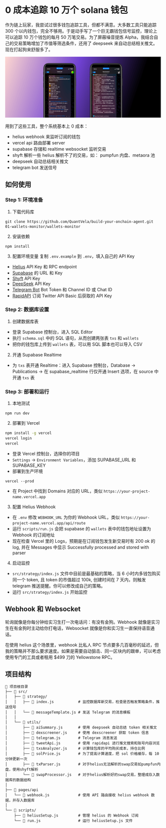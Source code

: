 # 0 成本追踪 10 万个 solana 钱包

作为链上玩家，我尝试过很多钱包追踪工具，但都不满意。大多数工具只能追踪 300 个以内钱包，完全不够用。于是动手写了一个巨无霸钱包信号监控，理论上可以追踪 10 万个钱包的每月 50 万笔交易。为了屏蔽噪音提炼 Alpha，我结合自己的交易策略增加了市值等筛选条件，还用了 deepseek 来自动总结相关推文。现在打起狗来舒服多了。

![screenshot](https://github.com/QuantVela/build-your-onchain-agent/blob/main/img/01screenshot.png)

用到了这些工具，整个系统基本上 0 成本：
- helius webhook 来监听订阅的钱包
- vercel api 路由部署 server
- supabase 存储和 realtime websocket 监听交易
- shyft 解析一些 helius 解析不了的交易，如： pumpfun 内盘、metaora 池
- deepseek 自动总结相关推文
- telegram bot 发送信号

## 如何使用
### Step 1: 环境准备
1. 下载代码库
```
git clone https://github.com/QuantVela/build-your-onchain-agent.git 01-wallets-monitor/wallets-monitor
```
2. 安装依赖
```
npm install
```
3. 配置环境变量
复制 `.env.example` 到 `.env`，填入自己的 API Key 
- [Helius](https://dashboard.helius.dev/dashboard) API Key 和 RPC endpoint
- [Supabase](https://supabase.com/) 的 URL 和 Key
- [Shyft](https://shyft.to/) API Key
- [DeepSeek](https://platform.deepseek.com/) API Key
- [Telegram Bot](https://t.me/BotFather) Bot Token 和 Channel ID 或 Chat ID
- [RapidAPI](https://rapidapi.com/alexanderxbx/api/twitter-api45) 订阅 Twitter API Basic 后获取的 API Key

### Step 2: 数据库设置
1. 创建数据库表
- 登录 Supabase 控制台，进入 SQL Editor
- 执行 `schema.sql` 中的 SQL 语句，从而创建两张表 `txs` 和 `wallets`
- 把你的钱包库上传到 `wallets` 表，可以用 SQL 脚本也可以导入 CSV

2. 开通 Supabase Realtime
- 为 `txs` 表开通 Realtime：进入 Supabase 控制台，Database -> Publications -> 在 supabase_realtime 行仅开通 Insert 选项，在 source 中开通 `txs` 表

### Step 3: 部署和运行
1. 本地测试
```
npm run dev
```
2. 部署到 Vercel

```bash
npm install -g vercel
vercel login
vercel
```
- 登录 Vercel 控制台，选择你的项目
- `Settings` -> `Environment Variables`，添加 SUPABASE_URL 和 SUPABASE_KEY
- 部署到生产环境
```
vercel --prod
```
- 在 Project 中找到 Domains 对应的 URL，类似 `https://your-project-name.vercel.app`

3. 配置 Helius Webhook
- 在 `.env` 修改 `WEBHOOK_URL` 为你的 Webhook URL，类似 `https://your-project-name.vercel.app/api/route`
- 运行 `scripts/run.js` 会把 supabase 的 `wallets` 表中的钱包地址设置为 Webhook 的订阅地址
- 现在检查 Vercel 里的 Logs，预期是在订阅钱包发生新交易时有 200 ok 的 log, 并在 Messages 中显示 Successfully processed and stored with parser

4. 启动监控
- `src/strategy/index.js` 文件中目前是最基础的策略，当 6 小时内多钱包购买同一个 token, 且 token 的市值超过 100k, 创建时间在 7 天内，则触发 telegram 推送提醒。你可以修改成自己的策略。
- 运行 `src/strategy/index.js` 开始监控

## Webhook 和 Websocket
轮询就像是你每分钟给实习生打一次电话问：有没有金狗。Webhook 就像是实习生在有金狗时主动给你打电话，Websocket 就像是你和实习生一直保持语音通话。

在使用 helius 这个场景里，webhook 比私人 RPC 节点要多几百毫秒的延迟，但我的策略并不那么要求速度。如果是需要自动狙击、同一区块内的跟单，可以考虑使用专门的工具或者租用 $499 刀的 Yellowstone RPC。

## 项目结构
```
📁 项目根目录
├── 📁 src/
│   ├── 📁 strategy/
│   │   ├── 📄 index.js           # 监控数据库新交易，检查是否触发策略条件，推送信号
│   │   └── 📄 messageTemplate.js # 发送 Telegram 的消息模板         
│   │
│   └── 📁 utils/
│       ├── 📄 aiSummary.js       # 使用 deepseek 自动总结 token 相关推文
│       ├── 📄 dexscreener.js     # 使用 dexscreener 获取 token 信息
│       ├── 📄 telegram.js        # Telegram 消息发送
│       ├── 📄 tweetApi.js        # 使用 rapidapi 进行推文搜索和账号内容浏览
│       ├── 📄 txsAnalyzer.js     # 计算钱包库的平均购买成本，持仓比例
│       ├── 📄 solPrice.js        # 为了提高计算速度，把 sol 价格缓存，每 10 分钟更新一次
│       ├── 📄 txParser.js        # 对于helius无法解析的swap交易如pumpfun内盘，使用shyft解析
│       └── 📄 swapProcessor.js   # 对于helius解析好的swap交易，整理成存入数据库的数据结构
│
├── 📁 pages/api
│   └── 📄 webhook.js             # 使用 API 路由接收 helius webhook 数据，并存入数据库
│
└── 📁 scripts/
    ├── 📄 heliusSetup.js         # 管理 helius 的 Webhook 订阅
    └── 📄 run.js                 # 运行 heliusSetup.js 文件
```









